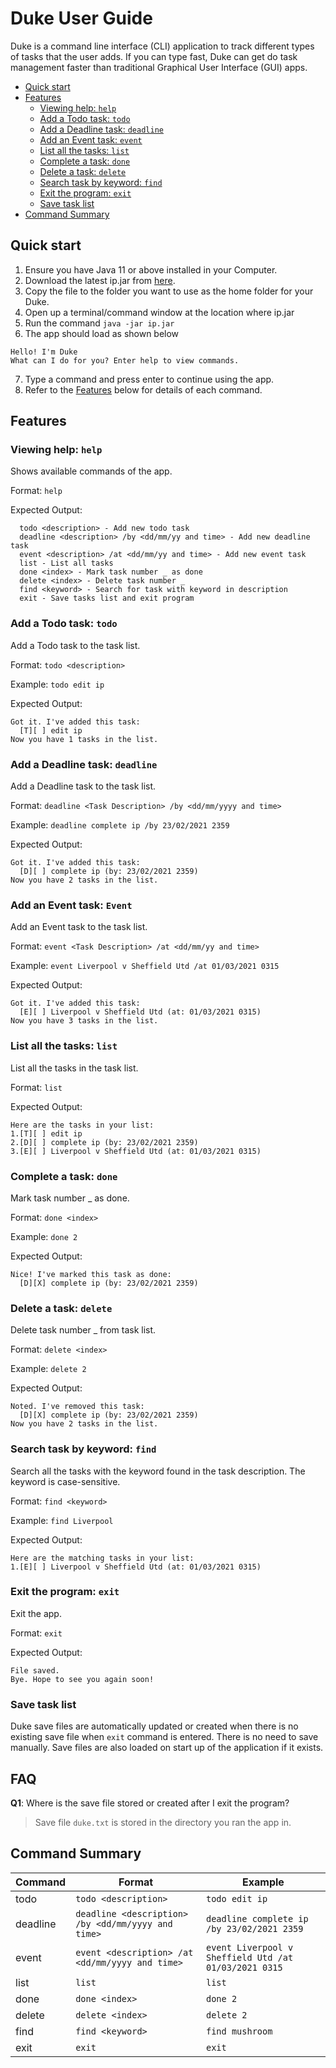 # Duke User Guide

Duke is a command line interface (CLI) application to track different types of tasks that the user adds.
If you can type fast, Duke can get do task management faster than traditional Graphical User Interface (GUI) apps.

- [Quick start](#quick-start)
- [Features](#features)
  * [Viewing help: `help`](#viewing-help-help)
  * [Add a Todo task: `todo`](#add-a-todo-task-todo)
  * [Add a Deadline task: `deadline`](#add-a-deadline-task-deadline)
  * [Add an Event task: `event`](#add-an-event-task-event)
  * [List all the tasks: `list`](#list-all-the-tasks-list)
  * [Complete a task: `done`](#complete-a-task-done)
  * [Delete a task: `delete`](#delete-a-task-delete)
  * [Search task by keyword: `find`](#search-task-by-keyword-find)
  * [Exit the program: `exit`](#exit-the-program-bye)
  * [Save task list](#save-task-list)
- [Command Summary](#command-summary)
    
## Quick start

1. Ensure you have Java 11 or above installed in your Computer.
2. Download the latest ip.jar from [here](github./ongweisheng/ip/releases/tag/A-Release).
3. Copy the file to the folder you want to use as the home folder for your Duke.
4. Open up a terminal/command window at the location where ip.jar
5. Run the command `java -jar ip.jar`
6. The app should load as shown below

```
Hello! I'm Duke
What can I do for you? Enter help to view commands.
```
7. Type a command and press enter to continue using the app.
8. Refer to the [Features](#features) below for details of each command.

## Features

### Viewing help: `help`

Shows available commands of the app.

Format: `help`

Expected Output:
```
  todo <description> - Add new todo task
  deadline <description> /by <dd/mm/yy and time> - Add new deadline task 
  event <description> /at <dd/mm/yy and time> - Add new event task
  list - List all tasks
  done <index> - Mark task number _ as done
  delete <index> - Delete task number _ 
  find <keyword> - Search for task with keyword in description
  exit - Save tasks list and exit program
```
### Add a Todo task: `todo`

Add a Todo task to the task list.

Format: `todo <description>`

Example: `todo edit ip`

Expected Output:
```
Got it. I've added this task:
  [T][ ] edit ip
Now you have 1 tasks in the list.
```
### Add a Deadline task: `deadline`

Add a Deadline task to the task list.

Format: `deadline <Task Description> /by <dd/mm/yyyy and time>`

Example: `deadline complete ip /by 23/02/2021 2359`

Expected Output:
```
Got it. I've added this task:
  [D][ ] complete ip (by: 23/02/2021 2359)
Now you have 2 tasks in the list.
```

### Add an Event task: `Event`

Add an Event task to the task list.

Format: `event <Task Description> /at <dd/mm/yy and time>`

Example: `event Liverpool v Sheffield Utd /at 01/03/2021 0315`

Expected Output:
```
Got it. I've added this task:
  [E][ ] Liverpool v Sheffield Utd (at: 01/03/2021 0315)
Now you have 3 tasks in the list.
```

### List all the tasks: `list`

List all the tasks in the task list.

Format: `list`

Expected Output:
```
Here are the tasks in your list:
1.[T][ ] edit ip
2.[D][ ] complete ip (by: 23/02/2021 2359)
3.[E][ ] Liverpool v Sheffield Utd (at: 01/03/2021 0315)
```

### Complete a task: `done`

Mark task number _ as done.

Format: `done <index>`

Example: `done 2`

Expected Output:
```
Nice! I've marked this task as done:
  [D][X] complete ip (by: 23/02/2021 2359)
```

### Delete a task: `delete`

Delete task number _ from task list.

Format: `delete <index>`

Example: `delete 2`

Expected Output:
```
Noted. I've removed this task:
  [D][X] complete ip (by: 23/02/2021 2359)
Now you have 2 tasks in the list.
```

### Search task by keyword: `find`

Search all the tasks with the keyword found in the task description.
The keyword is case-sensitive.

Format: `find <keyword>`

Example: `find Liverpool`

Expected Output:
```
Here are the matching tasks in your list:
1.[E][ ] Liverpool v Sheffield Utd (at: 01/03/2021 0315)
```

### Exit the program: `exit`

Exit the app.

Format: `exit`

Expected Output:
```
File saved.
Bye. Hope to see you again soon!
```

### Save task list

Duke save files are automatically updated or created when there is no existing save file
when `exit` command is entered. There is no need to save manually. Save files are also loaded on start up 
of the application if it exists.

## FAQ

**Q1**: Where is the save file stored or created after I exit the program?

> Save file `duke.txt` is stored in the directory you ran the app in.

## Command Summary

Command | Format | Example |
------- | ------- | ------- | 
todo | `todo <description>` | `todo edit ip` |
deadline | `deadline <description> /by <dd/mm/yyyy and time>` | `deadline complete ip /by 23/02/2021 2359` |
event | `event <description> /at <dd/mm/yyyy and time>`      | `event Liverpool v Sheffield Utd /at 01/03/2021 0315` |
list | `list` | `list` |
done | `done <index>` | `done 2` |
delete | `delete <index>` | `delete 2` |
find | `find <keyword>` | `find mushroom` |
exit | `exit` | `exit` |
